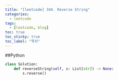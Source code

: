 ```yaml
---
title: "[leetcode] 344. Reverse String"
categories:
  - leetcode
tags:
  - [leetcode, blog]
toc: true
toc_sticky: true
toc_label: "목차"
---
```


##Python
~~~python
class Solution:
    def reverseString(self, s: List[str]) -> None:
        s.reverse()
~~~